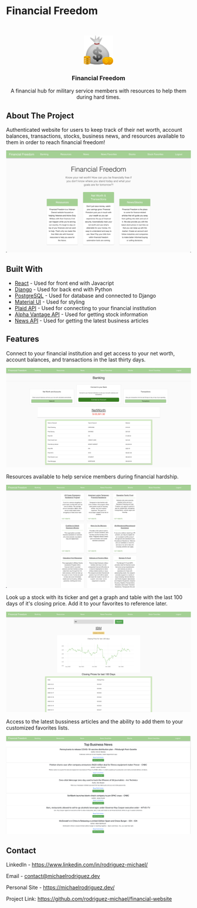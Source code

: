 # Financial Freedom



<br />
<p align="center">
  <a href="https://github.com/rodriguez-michael/financial-website">
    <img src="images/logo.png" alt="Logo" width="80" height="80">
  </a>

  <h3 align="center">Financial Freedom</h3>

  <p align="center">
    A financial hub for military service members with resources to help them during hard times.
<br />



## About The Project
Authenticated website for users to keep track of their net worth, account balances, transactions, stocks, business news, and resources available to them in order to reach financial freedom!

![](images/homepage.png)



## Built With

* [React](https://reactjs.org/) - Used for front end with Javacript
* [Django](https://www.djangoproject.com/) - Used for back end with Python
* [PostgreSQL](https://www.postgresql.org/) - Used for database and connected to Django
* [Material UI](https://material-ui.com/) - Used for styling
* [Plaid API](https://plaid.com/products/auth/overview/?utm_source=google&utm_medium=search&utm_campaign=Search_G_Brand_Exact&utm_content=plaidapi&utm_term=plaid%20api&utm_creative=481138286063&gclid=CjwKCAiArIH_BRB2EiwALfbH1BJCDkYsFsXWmd-_Yq5HgfAjoKAaB3qgz77hrehqSKKZXnLbrYxW4hoC9l8QAvD_BwE) - Used for connecting to your financial institution
* [Alpha Vantage API](https://www.alphavantage.co/) - Used for getting stock information
* [News API](https://newsapi.org/) - Used for getting the latest business articles



## Features

Connect to your financial institution and get access to your net worth, account balances, and transactions in the last thirty days.

![](images/networth.png)

Resources available to help service members during financial hardship.

![](images/resources.png)

Look up a stock with its ticker and get a graph and table with the last 100 days of it's closing price. Add it to your favorites to reference later.

![](images/stocks.png)

Access to the latest bussiness articles and the ability to add them to your customized favorites lists.

![](images/news.png)



## Contact

LinkedIn - https://www.linkedin.com/in/rodriguez-michael/

Email - contact@michaelrodriguez.dev

Personal Site - https://michaelrodriguez.dev/

Project Link: https://github.com/rodriguez-michael/financial-website